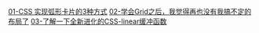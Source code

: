 
[01-CSS 实现弧形卡片的3种方式](https://sourl.co/ZYb3mK)
[02-学会Grid之后，我觉得再也没有我搞不定的布局了](https://sourl.co/KjSRsK)
[03-了解一下全新进化的CSS-linear缓冲函数](https://sourl.co/Y5QesG)